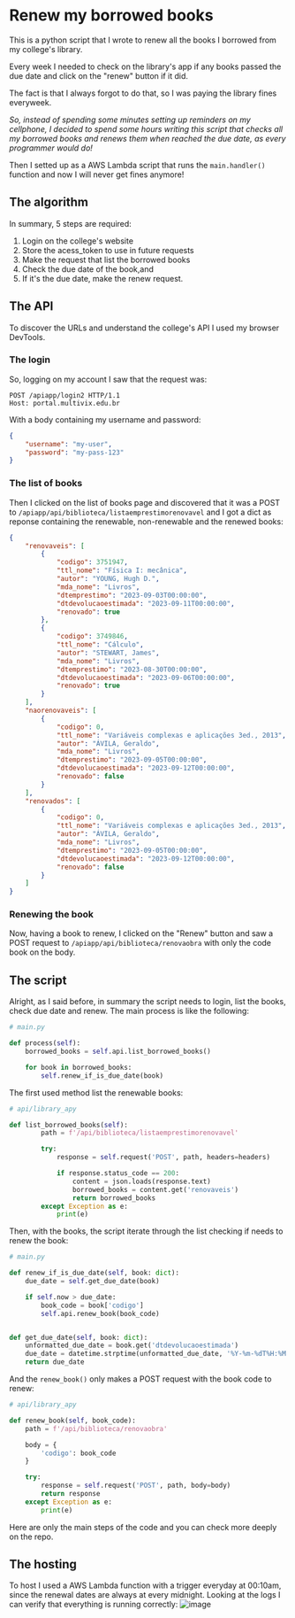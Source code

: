 # Renew my borrowed books

This is a python script that I wrote to renew all the books I borrowed from my college's library.

Every week I needed to check on the library's app if any books passed the due date and click on the "renew" button if it did.

The fact is that I always forgot to do that, so I was paying the library fines everyweek.

*So, instead of spending some minutes setting up reminders on my cellphone, I decided to spend some hours writing this script that checks all my borrowed books and renews them when reached the due date, as every programmer would do!*

Then I setted up as a AWS Lambda script that runs the ``main.handler()`` function and now I will never get fines anymore!

## The algorithm

In summary, 5 steps are required:

1. Login on the college's website
2. Store the acess_token to use in future requests
3. Make the request that list the borrowed books
4. Check the due date of the book,and
5. If it's the due date, make the renew request.

## The API

To discover the URLs and understand the college's API I used my browser DevTools.

### The login

So, logging on my account I saw that the request was:

```
POST /apiapp/login2 HTTP/1.1
Host: portal.multivix.edu.br
```

With a body containing my username and password:

```json
{
	"username": "my-user",
	"password": "my-pass-123"
}
```

### The list of books

Then I clicked on the list of books page and discovered that it was a POST to ``/apiapp/api/biblioteca/listaemprestimorenovavel`` and I got a dict as reponse containing the renewable, non-renewable and the renewed books:
```json
{
	"renovaveis": [
		{
			"codigo": 3751947,
			"ttl_nome": "Física I: mecânica",
			"autor": "YOUNG, Hugh D.",
			"mda_nome": "Livros",
			"dtemprestimo": "2023-09-03T00:00:00",
			"dtdevolucaoestimada": "2023-09-11T00:00:00",
			"renovado": true
		},
		{
			"codigo": 3749846,
			"ttl_nome": "Cálculo",
			"autor": "STEWART, James",
			"mda_nome": "Livros",
			"dtemprestimo": "2023-08-30T00:00:00",
			"dtdevolucaoestimada": "2023-09-06T00:00:00",
			"renovado": true
		}
	],
	"naorenovaveis": [
		{
			"codigo": 0,
			"ttl_nome": "Variáveis complexas e aplicações 3ed., 2013",
			"autor": "ÁVILA, Geraldo",
			"mda_nome": "Livros",
			"dtemprestimo": "2023-09-05T00:00:00",
			"dtdevolucaoestimada": "2023-09-12T00:00:00",
			"renovado": false
		}
	],
	"renovados": [
		{
			"codigo": 0,
			"ttl_nome": "Variáveis complexas e aplicações 3ed., 2013",
			"autor": "ÁVILA, Geraldo",
			"mda_nome": "Livros",
			"dtemprestimo": "2023-09-05T00:00:00",
			"dtdevolucaoestimada": "2023-09-12T00:00:00",
			"renovado": false
		}
	]
}
```

### Renewing the book

Now, having a book to renew, I clicked on the "Renew" button and saw a POST request to ``/apiapp/api/biblioteca/renovaobra`` with only the code book on the body.

## The script

Alright, as I said before, in summary the script needs to login, list the books, check due date and renew. The main process is like the following:
```python
# main.py

def process(self):
	borrowed_books = self.api.list_borrowed_books()

	for book in borrowed_books:
		self.renew_if_is_due_date(book)
```

The first used method list the renewable books:

```python
# api/library_apy

def list_borrowed_books(self):
        path = f'/api/biblioteca/listaemprestimorenovavel'

        try:
            response = self.request('POST', path, headers=headers)

            if response.status_code == 200:
                content = json.loads(response.text)
                borrowed_books = content.get('renovaveis')
                return borrowed_books
        except Exception as e:
            print(e)
```

Then, with the books, the script iterate through the list checking if needs to renew the book:
```python
# main.py

def renew_if_is_due_date(self, book: dict):
	due_date = self.get_due_date(book)

	if self.now > due_date:
		book_code = book['codigo']
		self.api.renew_book(book_code)


def get_due_date(self, book: dict):
	unformatted_due_date = book.get('dtdevolucaoestimada')
	due_date = datetime.strptime(unformatted_due_date, '%Y-%m-%dT%H:%M:%S')
	return due_date
```

And the ``renew_book()`` only makes a POST request with the book code to renew:
```python
# api/library_apy

def renew_book(self, book_code):
	path = f'/api/biblioteca/renovaobra'

	body = {
		'codigo': book_code
	}

	try:
		response = self.request('POST', path, body=body)
		return response
	except Exception as e:
		print(e)
```

Here are only the main steps of the code and you can check more deeply on the repo.

## The hosting

To host I used a AWS Lambda function with a trigger everyday at 00:10am, since the renewal dates are always at every midnight.
Looking at the logs I can verify that everything is running correctly:
![image](https://github.com/user-attachments/assets/d62bf63a-233e-4bdf-95d5-772c971ee4c8)


